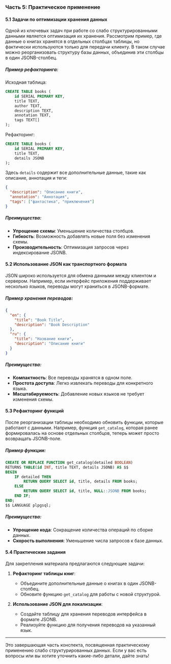 ### Часть 5: Практическое применение

#### 5.1 Задачи по оптимизации хранения данных
Одной из ключевых задач при работе со слабо структурированными данными является оптимизация их хранения. Рассмотрим пример, где данные о книгах хранятся в отдельных столбцах таблицы, но фактически используются только для передачи клиенту. В таком случае можно реорганизовать структуру базы данных, объединив эти столбцы в один JSONB-столбец.

##### Пример рефакторинга:
Исходная таблица:
```sql
CREATE TABLE books (
    id SERIAL PRIMARY KEY,
    title TEXT,
    author TEXT,
    description TEXT,
    annotation TEXT,
    tags TEXT[]
);
```

Рефакторинг:
```sql
CREATE TABLE books (
    id SERIAL PRIMARY KEY,
    title TEXT,
    details JSONB
);
```

Здесь `details` содержит все дополнительные данные, такие как описание, аннотация и теги:
```json
{
  "description": "Описание книги",
  "annotation": "Аннотация",
  "tags": ["фантастика", "приключения"]
}
```

##### Преимущества:
- **Упрощение схемы**: Уменьшение количества столбцов.
- **Гибкость**: Возможность добавлять новые поля без изменения схемы.
- **Производительность**: Оптимизация запросов через индексирование JSONB.

#### 5.2 Использование JSON как транспортного формата
JSON широко используется для обмена данными между клиентом и сервером. Например, если интерфейс приложения поддерживает несколько языков, переводы могут храниться в JSONB-формате.

##### Пример хранения переводов:
```json
{
  "en": {
    "title": "Book Title",
    "description": "Book Description"
  },
  "ru": {
    "title": "Название книги",
    "description": "Описание книги"
  }
}
```

##### Преимущества:
- **Компактность**: Все переводы хранятся в одном поле.
- **Простота доступа**: Легко извлекать переводы для конкретного языка.
- **Масштабируемость**: Добавление новых языков не требует изменения схемы.

#### 5.3 Рефакторинг функций
После реорганизации таблицы необходимо обновить функции, которые работают с данными. Например, функция `get_catalog`, которая ранее формировалась на основе отдельных столбцов, теперь может просто возвращать JSONB-поле.

##### Пример функции:
```sql
CREATE OR REPLACE FUNCTION get_catalog(detailed BOOLEAN)
RETURNS TABLE(id INT, title TEXT, details JSONB) AS $$
BEGIN
    IF detailed THEN
        RETURN QUERY SELECT id, title, details FROM books;
    ELSE
        RETURN QUERY SELECT id, title, NULL::JSONB FROM books;
    END IF;
END;
$$ LANGUAGE plpgsql;
```

##### Преимущества:
- **Упрощение кода**: Сокращение количества операций по сборке данных.
- **Скорость выполнения**: Уменьшение числа запросов к базе данных.

#### 5.4 Практические задания
Для закрепления материала предлагаются следующие задачи:
1. **Рефакторинг таблицы книг**:
   - Объедините дополнительные данные о книгах в один JSONB-столбец.
   - Обновите функцию `get_catalog` для работы с новой структурой.

2. **Использование JSON для локализации**:
   - Создайте таблицу для хранения переводов интерфейса в формате JSONB.
   - Реализуйте функцию для получения переводов на указанный язык.

---

Это завершающая часть конспекта, посвященная практическому применению слабо структурированных данных. Если у вас есть вопросы или вы хотите уточнить какие-либо детали, дайте знать!